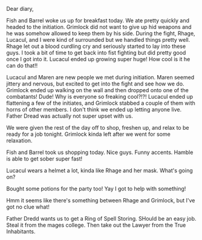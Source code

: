 Dear diary,

Fish and Barrel woke us up for breakfast today. We ate pretty quickly and
headed to the initiation. Grimlock did not want to give up hid weapons and he
was somehow allowed to keep them by his side. During the fight, Rhage,
Lucacul, and I were kind of surrounded but we handled things pretty well. Rhage
let out a blood curdling cry and seriously started to lay into these guys. I
took a bit of time to get back into fist fighting but did pretty good once I
got into it. Lucacul ended up growing super huge! How cool is it he can do
that!! 

Lucacul and Maren are new people we met during initiation. Maren seemed jittery
and nervous, but excited to get into the fight and see how we do. Grimlock
ended up walking on the wall and then dropped onto one of the combatants! Dude!
Why is everyone so freaking cool?!?! Lucacul ended up flattening a few of the
initiates, and Grimlock stabbed a couple of them with horns of other members. I
don't think we ended up letting anyone live. Father Dread was actually not
super upset with us.

We were given the rest of the day off to shop, freshen up, and relax to be
ready for a job tonight. Grimlock kinda left after we went for some
relaxation. 

Fish and Barrel took us shopping today. Nice guys. Funny accents. Hamble is
able to get sober super fast!

Lucacul wears a helmet a lot, kinda like Rhage and her mask. What's going on?

Bought some potions for the party too! Yay I got to help with something!

Hmm it seems like there's something between Rhage and Grimlock, but I've got no
clue what!

Father Dredd wants us to get a Ring of Spell Storing. SHould be an easy job.
Steal it from the mages college. Then take out the Lawyer from the True
Inhabitants. 
